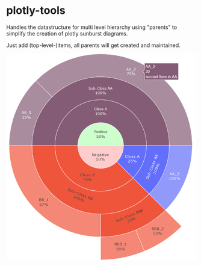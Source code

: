 # plotly-tools
Handles the datastructure for multi level hierarchy using "parents" to simplify the creation of plotly sunburst diagrams.

Just add (top-level-)items, all parents will get created and maintained.

![Demo: 5 items](./demo_5-items.png)
